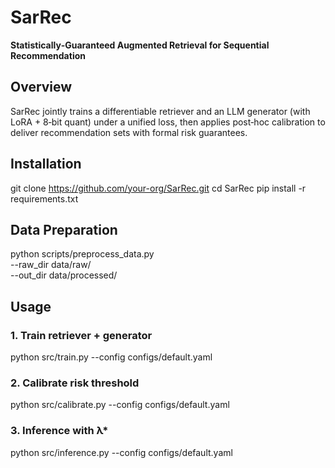 # SarRec

**Statistically‑Guaranteed Augmented Retrieval for Sequential Recommendation**

## Overview
SarRec jointly trains a differentiable retriever and an LLM generator (with LoRA + 8‑bit quant) under a unified loss, then applies post‑hoc calibration to deliver recommendation sets with formal risk guarantees.

## Installation
git clone https://github.com/your-org/SarRec.git
cd SarRec
pip install -r requirements.txt

## Data Preparation
python scripts/preprocess_data.py \
  --raw_dir data/raw/ \
  --out_dir data/processed/

## Usage
### 1. Train retriever + generator
python src/train.py --config configs/default.yaml

### 2. Calibrate risk threshold
python src/calibrate.py --config configs/default.yaml

### 3. Inference with λ*
python src/inference.py --config configs/default.yaml

